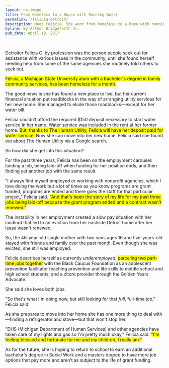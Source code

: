 ```yaml
---
layout: no-image
title: From Homeless to a House with Running Water
permalink: /felicia-detroit/
description: Meet Felicia. She went from homeless to a home with running water with the help of The Human Utility.
byline: By Arthur Bridgeforth Jr.
pub_date: April 19, 2017
---
```



<br />
Detroiter Felicia C. by profession was the person people seek out for assistance with various issues in the community, until she found herself needing help from some of the same agencies she routinely told others to seek out.

<span style="background-color: #ffff00;">Felicia, a Michigan State University alum with a bachelor's degree in family community services, has been homeless for a month.</span>

The good news is she has found a new place to live, but her current financial situation put roadblocks in the way of arranging utility services for her new home. She managed to elude those roadblocks—except for her water bill.

Felicia couldn’t afford the required $150 deposit necessary to start water service in her name. Water service was included in the rent at her former home. <span style="background-color: #ffff00;">But, thanks to The Human Utility, Felicia will have her deposit paid for water service.</span> Now she can move into her new home. Felicia said she found out about The Human Utility via a Google search.

So how did she get into this situation?

For the past three years, Felicia has been on the employment carousel: landing a job, being laid-off when funding for her position ends, and then finding yet another job with the same result.

"I always find myself employed or working with nonprofit agencies, which I love doing the work but a lot of times as you know programs are grant funded, programs are ended and there goes the staff for that particular project," Felicia said. <span style="background-color: #ffff00;">"And that's been the story of my life for my past three jobs being laid-off because the grant program ended and a contract wasn't renewed."</span>

The instability in her employment created a slow pay situation with her landlord that led to an eviction from her eastside Detroit home after her lease wasn't renewed.

So, the 46-year-old single mother with two sons ages 16 and five-years-old stayed with friends and family over the past month. Even though she was evicted, she still was employed.

Felicia describes herself as currently _underemployed_, <span style="background-color: #ffff00;">parceling two part-time jobs together</span> with the Black Caucus Foundation as an adolescent prevention facilitator teaching prevention and life skills to middle school and high school students; and a chore provider through the Golden Years Advocate.

She said she loves both jobs.

"So that's what I'm doing now, but still looking for that _full_, full-time job," Felicia said.

As she prepares to move into her home she has one more thing to deal with—finding a refrigerator and stove—but that won't stop her.

"DHS (Michigan Department of Human Services) and other agencies have taken care of my lights and gas so I'm pretty much okay," Felicia said. <span style="background-color: #ffff00;">"I'm feeling blessed and fortunate for me and my children, I really am."</span>

As for the future, she is hoping to return to school to earn an additional bachelor's degree in Social Work and a masters degree to have more job options that pay more and aren’t as subject to the life of grant funding.
